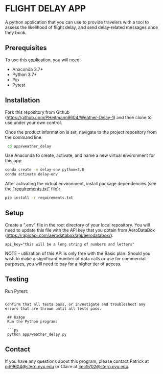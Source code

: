 
# FLIGHT DELAY APP
A python application that you can use to provide travelers with a tool to assess the likelihood of flight delay, and send delay-related messages once they book.

## Prerequisites
To use this application, you will need:

  + Anaconda 3.7+
  + Python 3.7+
  + Pip
  + Pytest

## Installation
Fork this repository from Github (https://github.com/PHeitmann9604/Weather-Delay-1) and then clone to use under your own control.

Once the product information is set, navigate to the project repository from the command line.

```sh
 cd app/weather_delay
 ```

Use Anaconda to create, activate, and name a new virtual environment for this app:

```sh
conda create -n delay-env python=3.8
conda activate delay-env
```

After activating the virtual environment, install package dependencies (see the ["requirements.txt"](/requirements.txt) file):

```sh
pip install -r requirements.txt
```

## Setup

Create a ".env" file in the root directory of your local repository. You will need to update this file with the API key that you obtain from AeroDataBox (https://rapidapi.com/aerodatabox/api/aerodatabox/).

    api_key="this will be a long string of numbers and letters"

NOTE - utilization of this API is only free with the Basic plan. Should you wish to make a significant number of data calls or use for commercial purposes, you will need to pay for a higher tier of access.

 ## Testing

Run Pytest:

```pytest

Confirm that all tests pass, or investigate and troubleshoot any errors that are thrown until all tests pass.

 ## Usage
 Run the Python program:

 ```py
 python app/weather_delay.py
 ```
 ## Contact
If you have any questions about this program, please contact Patrick at pjh9604@stern.nyu.edu  or  Claire at cec9702@stern.nyu.edu.
